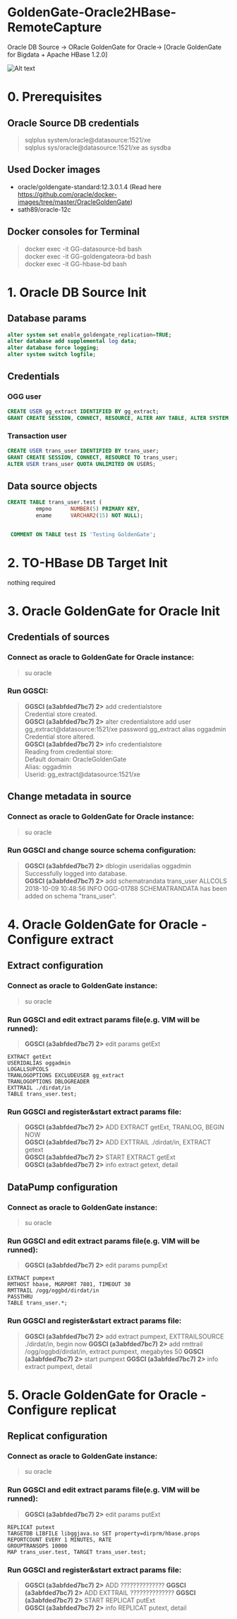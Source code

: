 # GoldenGate-Oracle2HBase-RemoteCapture
Oracle DB Source -> ORacle GoldenGate for Oracle-> [Oracle GoldenGate for Bigdata + Apache HBase 1.2.0]

![Alt text](Diagram_HBase.png?raw=true "Diagram") 

# 0. Prerequisites

## Oracle Source DB credentials
> sqlplus system/oracle@datasource:1521/xe  
> sqlplus sys/oracle@datasource:1521/xe as sysdba  

## Used Docker images
* oracle/goldengate-standard:12.3.0.1.4 (Read here https://github.com/oracle/docker-images/tree/master/OracleGoldenGate)  
* sath89/oracle-12c

## Docker consoles for Terminal
> docker exec -it GG-datasource-bd bash  
> docker exec -it GG-goldengateora-bd bash  
> docker exec -it GG-hbase-bd bash  

# 1. Oracle DB Source Init

## Database params
```sql
alter system set enable_goldengate_replication=TRUE;  
alter database add supplemental log data;  
alter database force logging;  
alter system switch logfile;  
```

## Credentials

### OGG user
```sql
CREATE USER gg_extract IDENTIFIED BY gg_extract;  
GRANT CREATE SESSION, CONNECT, RESOURCE, ALTER ANY TABLE, ALTER SYSTEM, DBA, SELECT ANY TRANSACTION TO gg_extract;
```

### Transaction user
```sql
CREATE USER trans_user IDENTIFIED BY trans_user;  
GRANT CREATE SESSION, CONNECT, RESOURCE TO trans_user;  
ALTER USER trans_user QUOTA UNLIMITED ON USERS;
```

## Data source objects
```sql
CREATE TABLE trans_user.test (  
         empno      NUMBER(5) PRIMARY KEY,  
         ename      VARCHAR2(15) NOT NULL);  


 COMMENT ON TABLE test IS 'Testing GoldenGate';
```

# 2. TO-HBase DB Target Init

nothing required

# 3. Oracle GoldenGate for Oracle Init

## Credentials of sources

### Connect as oracle to GoldenGate for Oracle instance:
> su oracle 

### Run GGSCI:
> **GGSCI (a3abfded7bc7) 2>** add credentialstore  
Credential store created.  
>  **GGSCI (a3abfded7bc7) 2>** alter credentialstore add user gg_extract@datasource:1521/xe password gg_extract alias oggadmin  
Credential store altered.  
> **GGSCI (a3abfded7bc7) 2>** info credentialstore  
Reading from credential store:  
Default domain: OracleGoldenGate  
  Alias: oggadmin  
  Userid: gg_extract@datasource:1521/xe

## Change metadata in source

### Connect as oracle to GoldenGate for Oracle instance:
> su oracle  

### Run GGSCI and change source schema configuration:
> **GGSCI (a3abfded7bc7) 2>** dblogin useridalias oggadmin  
Successfully logged into database.  
> **GGSCI (a3abfded7bc7) 2>** add schematrandata trans_user ALLCOLS  
2018-10-09 10:48:56  INFO    OGG-01788  SCHEMATRANDATA has been added on schema "trans_user".  

# 4. Oracle GoldenGate for Oracle - Configure extract 

## Extract configuration

### Connect as oracle to GoldenGate instance:
> su oracle  

### Run GGSCI and edit extract params file(e.g. VIM will be runned):
> **GGSCI (a3abfded7bc7) 2>** edit params getExt  
```
EXTRACT getExt
USERIDALIAS oggadmin
LOGALLSUPCOLS
TRANLOGOPTIONS EXCLUDEUSER gg_extract
TRANLOGOPTIONS DBLOGREADER
EXTTRAIL ./dirdat/in
TABLE trans_user.test;
```

### Run GGSCI and register&start extract params file:
> **GGSCI (a3abfded7bc7) 2>** ADD EXTRACT getExt, TRANLOG, BEGIN NOW  
> **GGSCI (a3abfded7bc7) 2>** ADD EXTTRAIL ./dirdat/in, EXTRACT getext  
> **GGSCI (a3abfded7bc7) 2>** START EXTRACT getExt  
> **GGSCI (a3abfded7bc7) 2>** info extract getext, detail 

## DataPump configuration

### Connect as oracle to GoldenGate instance:
> su oracle  

### Run GGSCI and edit extract params file(e.g. VIM will be runned):
> **GGSCI (a3abfded7bc7) 2>** edit params pumpExt  
```
EXTRACT pumpext
RMTHOST hbase, MGRPORT 7801, TIMEOUT 30
RMTTRAIL /ogg/oggbd/dirdat/in
PASSTHRU
TABLE trans_user.*;
```

### Run GGSCI and register&start extract params file:
> **GGSCI (a3abfded7bc7) 2>** add extract pumpext, EXTTRAILSOURCE ./dirdat/in, begin now
> **GGSCI (a3abfded7bc7) 2>** add rmttrail /ogg/oggbd/dirdat/in, extract pumpext, megabytes 50
> **GGSCI (a3abfded7bc7) 2>** start pumpext
> **GGSCI (a3abfded7bc7) 2>** info extract pumpext, detail


# 5. Oracle GoldenGate for Oracle - Configure replicat 

## Replicat configuration

### Connect as oracle to GoldenGate instance:
> su oracle  

### Run GGSCI and edit extract params file(e.g. VIM will be runned):
> **GGSCI (a3abfded7bc7) 2>** edit params putExt  
```
REPLICAT putext
TARGETDB LIBFILE libggjava.so SET property=dirprm/hbase.props
REPORTCOUNT EVERY 1 MINUTES, RATE
GROUPTRANSOPS 10000
MAP trans_user.test, TARGET trans_user.test;
```

### Run GGSCI and register&start extract params file:
> **GGSCI (a3abfded7bc7) 2>** ADD ??????????????
> **GGSCI (a3abfded7bc7) 2>** ADD EXTTRAIL ??????????????
> **GGSCI (a3abfded7bc7) 2>** START REPLICAT putExt  
> **GGSCI (a3abfded7bc7) 2>** info REPLICAT putext, detail 
